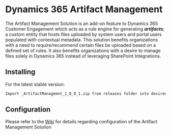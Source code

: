 # Dynamics 365 Artifact Management

The Artifact Management Solution is an add-on feature to Dynamics 365 Customer Engagement which acts as a rule engine for generating **_artifacts_**; a custom entity that hosts files uploaded by system users and portal users populated with contextual metadata. This solution benefits organizations with a need to require/recommend certain files be uploaded based on a defined set of rules.  It also benefits organizations with a desire to manage files solely in Dynamics 365 instead of leveraging SharePoint Integrations.

## Installing

For the latest stable version:

```bash
Import _ArtifactManagemnt_1_0_0_1.zip from releases folder into desired D365 CE Org
```

## Configuration

Please refer to the [Wiki](https://github.com/brendon-colburn/d365-artifact-management/wiki) for details regarding configuration of the Artifact Management Solution
